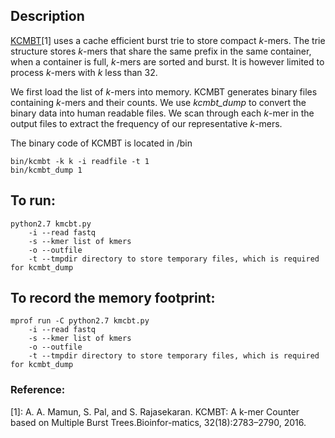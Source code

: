## Description
[KCMBT](https://github.com/abdullah009/kcmbt_mt)[1] uses a cache efficient burst trie to store compact *k*-mers. The trie structure stores *k*-mers that share the same prefix in the same container, when a container is full, *k*-mers are sorted and burst. It is however limited to process *k*-mers with *k* less than 32. 

We first load the list of *k*-mers into memory. KCMBT generates binary files containing *k*-mers and their counts. We use *kcmbt_dump* to convert the binary data into human readable files. We scan through each *k*-mer in the output files to extract the frequency of our representative *k*-mers. 

The binary code of KCMBT is located in /bin

```
bin/kcmbt -k k -i readfile -t 1
bin/kcmbt_dump 1
```


## To run:
```
python2.7 kmcbt.py
	-i --read fastq
	-s --kmer list of kmers
	-o --outfile
	-t --tmpdir directory to store temporary files, which is required for kcmbt_dump
```

## To record the memory footprint:
```
mprof run -C python2.7 kmcbt.py
    -i --read fastq
    -s --kmer list of kmers
    -o --outfile
    -t --tmpdir directory to store temporary files, which is required for kcmbt_dump
```

### Reference:
[1]: A. A. Mamun, S. Pal, and S. Rajasekaran. KCMBT: A k-mer Counter based on Multiple Burst Trees.Bioinfor-matics, 32(18):2783–2790, 2016.
